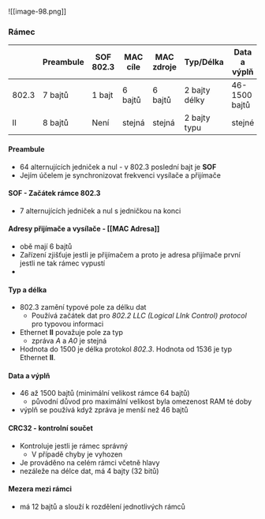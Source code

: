 ![[image-98.png]]
### Rámec
|       | Preambule | SOF 802.3 | MAC cíle | MAC zdroje | Typ/Délka     | Data a výplň  | CRC32   | Mezera mezi rámci |
| ----- | --------- | --------- | -------- | ---------- | ------------- | ------------- | ------- | ----------------- |
| 802.3 | 7 bajtů   | 1 bajt    | 6 bajtů  | 6 bajtů    | 2 bajty délky | 46-1500 bajtů | 4 bajty | 12 bajtů          |
| II    | 8 bajtů   | Není      | stejná   | stejná     | 2 bajty typu  | stejné        | stejné  | stejné            |
#### Preambule
 - 64 alternujících jedniček a nul - v 802.3 poslední bajt je **SOF**
 - Jejím účelem je synchronizovat frekvenci vysílače a přijímače
 
#### SOF - Začátek rámce 802.3
  -  7 alternujících jedniček a nul s jedničkou na konci

#### Adresy přijímače a vysílače - [[MAC Adresa]]
  - obě mají 6 bajtů
  - Zařízení zjišťuje jestli je přijímačem a proto je adresa přijímače první jestli ne tak rámec vypustí
  - 


#### Typ a délka
 - 802.3 zamění typové pole za délku dat 
	 - Používá začátek dat pro *802.2 LLC (Logical LInk Control) protocol* pro typovou informaci
- Ethernet **II** považuje pole za typ
	- zpráva *A* a *A0* je stejná
- Hodnota do 1500 je délka protokol *802.3*. Hodnota od 1536 je typ Ethernet **II**.

#### Data a výplň
 - 46 až 1500 bajtů (minimální velikost rámce 64 bajtů)
	 - původní důvod pro maximální velikost byla omezenost RAM té doby
 - výplň se používá když zpráva je menší než 46 bajtů

#### CRC32 - kontrolní součet
 - Kontroluje jestli je rámec správný
	 - V případě chyby je vyhozen
- Je prováděno na celém rámci včetně hlavy
- nezáleže na délce dat, má 4 bajty (32 bitů)

#### Mezera mezi rámci
 - má 12 bajtů a slouží k rozdělení jednotlivých rámců 